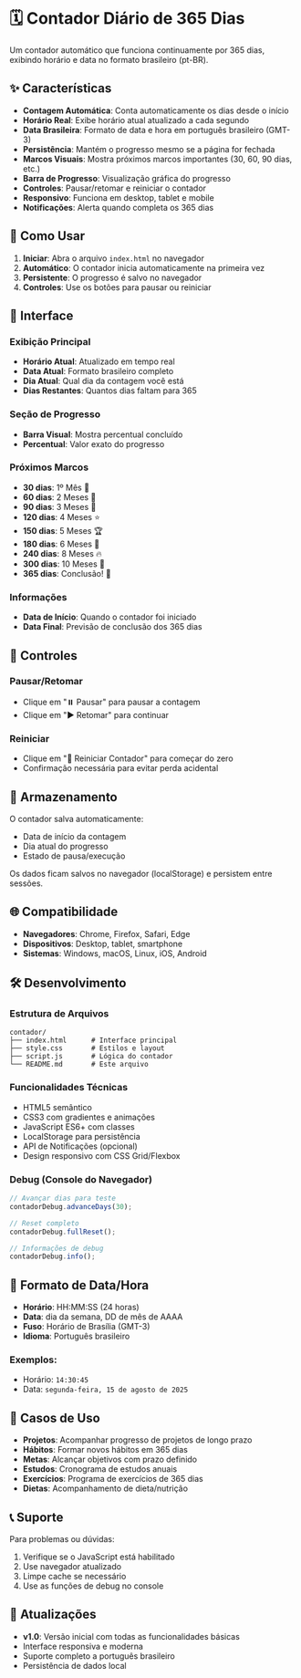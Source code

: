 # 🗓️ Contador Diário de 365 Dias

Um contador automático que funciona continuamente por 365 dias, exibindo horário e data no formato brasileiro (pt-BR).

## ✨ Características

- **Contagem Automática**: Conta automaticamente os dias desde o início
- **Horário Real**: Exibe horário atual atualizado a cada segundo
- **Data Brasileira**: Formato de data e hora em português brasileiro (GMT-3)
- **Persistência**: Mantém o progresso mesmo se a página for fechada
- **Marcos Visuais**: Mostra próximos marcos importantes (30, 60, 90 dias, etc.)
- **Barra de Progresso**: Visualização gráfica do progresso
- **Controles**: Pausar/retomar e reiniciar o contador
- **Responsivo**: Funciona em desktop, tablet e mobile
- **Notificações**: Alerta quando completa os 365 dias

## 🚀 Como Usar

1. **Iniciar**: Abra o arquivo `index.html` no navegador
2. **Automático**: O contador inicia automaticamente na primeira vez
3. **Persistente**: O progresso é salvo no navegador
4. **Controles**: Use os botões para pausar ou reiniciar

## 📱 Interface

### Exibição Principal
- **Horário Atual**: Atualizado em tempo real
- **Data Atual**: Formato brasileiro completo
- **Dia Atual**: Qual dia da contagem você está
- **Dias Restantes**: Quantos dias faltam para 365

### Seção de Progresso
- **Barra Visual**: Mostra percentual concluído
- **Percentual**: Valor exato do progresso

### Próximos Marcos
- **30 dias**: 1º Mês 🎯
- **60 dias**: 2 Meses 💪
- **90 dias**: 3 Meses 🚀
- **120 dias**: 4 Meses ⭐
- **150 dias**: 5 Meses 🏆
- **180 dias**: 6 Meses 🎊
- **240 dias**: 8 Meses 🔥
- **300 dias**: 10 Meses 💎
- **365 dias**: Conclusão! 🎉

### Informações
- **Data de Início**: Quando o contador foi iniciado
- **Data Final**: Previsão de conclusão dos 365 dias

## 🔧 Controles

### Pausar/Retomar
- Clique em "⏸️ Pausar" para pausar a contagem
- Clique em "▶️ Retomar" para continuar

### Reiniciar
- Clique em "🔄 Reiniciar Contador" para começar do zero
- Confirmação necessária para evitar perda acidental

## 💾 Armazenamento

O contador salva automaticamente:
- Data de início da contagem
- Dia atual do progresso
- Estado de pausa/execução

Os dados ficam salvos no navegador (localStorage) e persistem entre sessões.

## 🌐 Compatibilidade

- **Navegadores**: Chrome, Firefox, Safari, Edge
- **Dispositivos**: Desktop, tablet, smartphone
- **Sistemas**: Windows, macOS, Linux, iOS, Android

## 🛠️ Desenvolvimento

### Estrutura de Arquivos
```
contador/
├── index.html      # Interface principal
├── style.css       # Estilos e layout
├── script.js       # Lógica do contador
└── README.md       # Este arquivo
```

### Funcionalidades Técnicas
- HTML5 semântico
- CSS3 com gradientes e animações
- JavaScript ES6+ com classes
- LocalStorage para persistência
- API de Notificações (opcional)
- Design responsivo com CSS Grid/Flexbox

### Debug (Console do Navegador)
```javascript
// Avançar dias para teste
contadorDebug.advanceDays(30);

// Reset completo
contadorDebug.fullReset();

// Informações de debug
contadorDebug.info();
```

## 📅 Formato de Data/Hora

- **Horário**: HH:MM:SS (24 horas)
- **Data**: dia da semana, DD de mês de AAAA
- **Fuso**: Horário de Brasília (GMT-3)
- **Idioma**: Português brasileiro

### Exemplos:
- Horário: `14:30:45`
- Data: `segunda-feira, 15 de agosto de 2025`

## 🎯 Casos de Uso

- **Projetos**: Acompanhar progresso de projetos de longo prazo
- **Hábitos**: Formar novos hábitos em 365 dias
- **Metas**: Alcançar objetivos com prazo definido
- **Estudos**: Cronograma de estudos anuais
- **Exercícios**: Programa de exercícios de 365 dias
- **Dietas**: Acompanhamento de dieta/nutrição

## 📞 Suporte

Para problemas ou dúvidas:
1. Verifique se o JavaScript está habilitado
2. Use navegador atualizado
3. Limpe cache se necessário
4. Use as funções de debug no console

## 🔄 Atualizações

- **v1.0**: Versão inicial com todas as funcionalidades básicas
- Interface responsiva e moderna
- Suporte completo a português brasileiro
- Persistência de dados local
